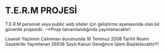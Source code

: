 # T.E.R.M PROJESİ
T.E.R.M personel veya public web siteler için geliştirme aşamasında olan bir güvenlik projesidir. -->Proje tamamlandığında yayınlanacaktır!

Lisanslı Yazılımın Çalınması durumunda 16 Temmuz 2008 Tarihli Resmi Gazete’de Yayımlanan 26938 Sayılı Kanun Gereğince İşlem Başlatılacaktır!!!
